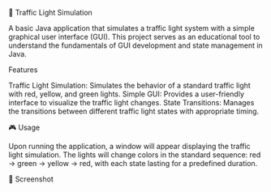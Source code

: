 🚦 Traffic Light Simulation

A basic Java application that simulates a traffic light system with a simple graphical user interface (GUI). 
This project serves as an educational tool to understand the fundamentals of GUI development and state management in Java.

Features

Traffic Light Simulation: Simulates the behavior of a standard traffic light with red, yellow, and green lights.
Simple GUI: Provides a user-friendly interface to visualize the traffic light changes.
State Transitions: Manages the transitions between different traffic light states with appropriate timing.​

🎮 Usage

Upon running the application, a window will appear displaying the traffic light simulation. 
The lights will change colors in the standard sequence: red → green → yellow → red, with each state lasting for a predefined duration.​

📸 Screenshot


